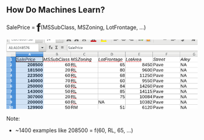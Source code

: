 ## How Do Machines Learn?


SalePrice = <span style="font-weight: bold; font-size: 2em; vertical-align: middle">f</span>(MSSubClass, MSZoning, LotFrontage, ...)


<img class="fragment" src="images/house_prices_sample.png"/>

Note:
 - ~1400 examples like 208500 = f(60, RL, 65, ...)
 